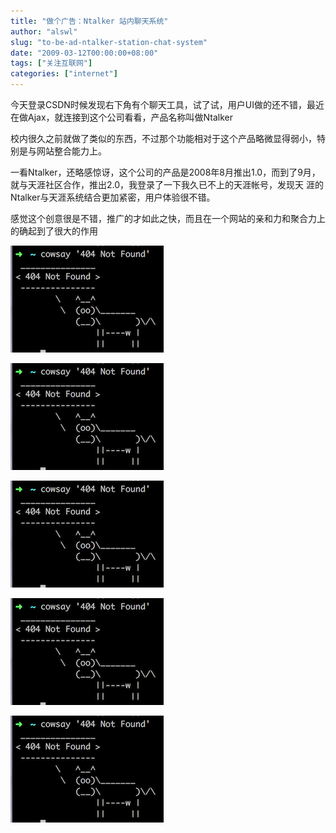 ```yaml
---
title: "做个广告：Ntalker 站内聊天系统"
author: "alswl"
slug: "to-be-ad-ntalker-station-chat-system"
date: "2009-03-12T00:00:00+08:00"
tags: ["关注互联网"]
categories: ["internet"]
---
```


今天登录CSDN时候发现右下角有个聊天工具，试了试，用户UI做的还不错，最近在做Ajax，就连接到这个公司看看，产品名称叫做Ntalker

校内很久之前就做了类似的东西，不过那个功能相对于这个产品略微显得弱小，特别是与网站整合能力上。

一看Ntalker，还略感惊讶，这个公司的产品是2008年8月推出1.0，而到了9月，就与天涯社区合作，推出2.0，我登录了一下我久已不上的天涯帐号，发现天
涯的Ntalker与天涯系统结合更加紧密，用户体验很不错。

感觉这个创意很是不错，推广的才如此之快，而且在一个网站的亲和力和聚合力上的确起到了很大的作用

![image](../../static/images/upload_dropbox/201612/404.png)

![image](../../static/images/upload_dropbox/201612/404.png)

![image](../../static/images/upload_dropbox/201612/404.png)

![image](../../static/images/upload_dropbox/201612/404.png)

![image](../../static/images/upload_dropbox/201612/404.png)
